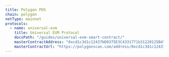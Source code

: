 ```yaml
---
title: Polygon POS
chain: polygon
netType: mainnet
protocols:
  - name: universal-evm
    title: Universal EVM Protocol
    docsPath: "/guides/universal-evm-smart-contract/"
    masterContractAddress: "0xcd1c3d1c12437bD0375E3C4331771b31220125Bd"
    masterContractUrl: "https://polygonscan.com/address/0xcd1c3d1c12437bD0375E3C4331771b31220125Bd#writeProxyContract"
---
```

